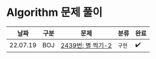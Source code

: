# Algorithm 문제 풀이

| 날짜 | 구분 | 문제   | 분류 | 완료 |
|---------------------------------- |---------------|---------------|----------------|-----------|
| 22.07.19       | BOJ        | [2439번: 별 찍기-2](https://www.acmicpc.net/problem/2439) | `구현` | :heavy_check_mark: |
